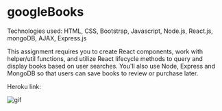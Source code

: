 # googleBooks

Technologies used: HTML, CSS, Bootstrap, Javascript, Node.js,
React.js, mongoDB, AJAX, Express.js

 This assignment requires you to create React components, work with helper/util functions, and utilize React lifecycle methods to query and display books based on user searches. You'll also use Node, Express and MongoDB so that users can save books to review or purchase later.

 Heroku link: 

 ![gif]("./googleBooks)